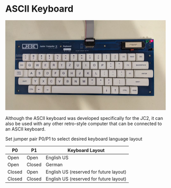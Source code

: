 # ASCII Keyboard

![Image top](/Images/ASCI_Keyboard.jpg)

Although the ASCII keyboard was developed specifically for the JC2, it can also be used with any other retro-style computer that can be connected to an ASCII keyboard.

Set jumper pair P0/P1 to select desired keyboard language layout


P0      | P1      | Keyboard Layout
--------|---------|---------------------------------------------
Open    | Open    | English US
Open    | Closed  | German
Closed  | Open    | English US (reserved for future layout)
Closed  | Closed  | English US (reserved for future layout)
